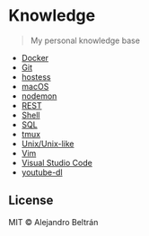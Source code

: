 # Knowledge

> My personal knowledge base

- [Docker](docker.md)
- [Git](git.md)
- [hostess](hostess.md)
- [macOS](macos.md)
- [nodemon](nodemon.md)
- [REST](rest.md)
- [Shell](shell.md)
- [SQL](sql.md)
- [tmux](tmux.md)
- [Unix/Unix-like](unix.md)
- [Vim](vim.md)
- [Visual Studio Code](visual-studio-code.md)
- [youtube-dl](youtube-dl.md)

## License

MIT © Alejandro Beltrán
